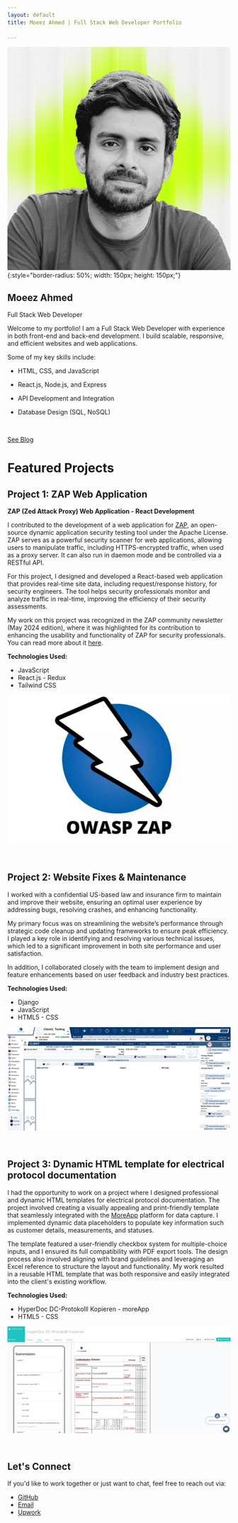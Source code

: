 ```yaml
---
layout: default
title: Moeez Ahmed | Full Stack Web Developer Portfolio

---
```


 ![Moeez Ahmed](./assets/images/mz.png){:style="border-radius: 50%; width: 150px; height: 150px;"}

## Moeez Ahmed
Full Stack Web Developer

Welcome to my portfolio! I am a Full Stack Web Developer with experience in both front-end and back-end development. I build scalable, responsive, and efficient websites and web applications.



Some of my key skills include:

- HTML, CSS, and JavaScript
- React.js, Node.js, and Express
- API Development and Integration
- Database Design (SQL, NoSQL)

   <br>

[See Blog](/_site/another-page.html)

# Featured Projects

## Project 1: ZAP Web Application

**ZAP (Zed Attack Proxy) Web Application - React Development**

I contributed to the development of a web application for [ZAP](https://www.zaproxy.org), an open-source dynamic application security testing tool under the Apache License. ZAP serves as a powerful security scanner for web applications, allowing users to manipulate traffic, including HTTPS-encrypted traffic, when used as a proxy server. It can also run in daemon mode and be controlled via a RESTful API.

For this project, I designed and developed a React-based web application that provides real-time site data, including request/response history, for security engineers. The tool helps security professionals monitor and analyze traffic in real-time, improving the efficiency of their security assessments.

My work on this project was recognized in the ZAP community newsletter (May 2024 edition), where it was highlighted for its contribution to enhancing the usability and functionality of ZAP for security professionals. You can read more about it [here](https://www.zaproxy.org/blog/2024-06-03-zap-updates-may-2024/).

  **Technologies Used:**

- JavaScript
- React.js - Redux
- Tailwind CSS

![Project 1 Screenshot](./assets/images/zedd.jpeg)

<br>

## Project 2: Website Fixes & Maintenance

I worked with a confidential US-based law and insurance firm to maintain and improve their website, ensuring an optimal user experience by addressing bugs, resolving crashes, and enhancing functionality.

My primary focus was on streamlining the website’s performance through strategic code cleanup and updating frameworks to ensure peak efficiency. I played a key role in identifying and resolving various technical issues, which led to a significant improvement in both site performance and user satisfaction.

In addition, I collaborated closely with the team to implement design and feature enhancements based on user feedback and industry best practices.

**Technologies Used:**

- Django
- JavaScript
- HTML5 - CSS

 ![Project 2 Screenshot](./assets/images/tfbp1.png)

<br>

## Project 3: Dynamic HTML template for electrical protocol documentation

I had the opportunity to work on a project where I designed professional and dynamic HTML templates for electrical protocol documentation. The project involved creating a visually appealing and print-friendly template that seamlessly integrated with the [MoreApp](https://moreapp.com/en/) platform for data capture. I implemented dynamic data placeholders to populate key information such as customer details, measurements, and statuses.

The template featured a user-friendly checkbox system for multiple-choice inputs, and I ensured its full compatibility with PDF export tools. The design process also involved aligning with brand guidelines and leveraging an Excel reference to structure the layout and functionality. My work resulted in a reusable HTML template that was both responsive and easily integrated into the client's existing workflow.

**Technologies Used:**

- HyperDoc DC-Protokolll Kopieren - moreApp
- HTML5 - CSS

![Project 3 Screenshot](./assets/images/moreA.png)

<br>

## Let's Connect

If you'd like to work together or just want to chat, feel free to reach out via:

- [GitHub](https://github.com/MZ-AD)
- [Email](mailto:moeez@tecvity.co)
- [Upwork](https://www.upwork.com/freelancers/~0115ba8d118f4a82da?mp_source=share)
